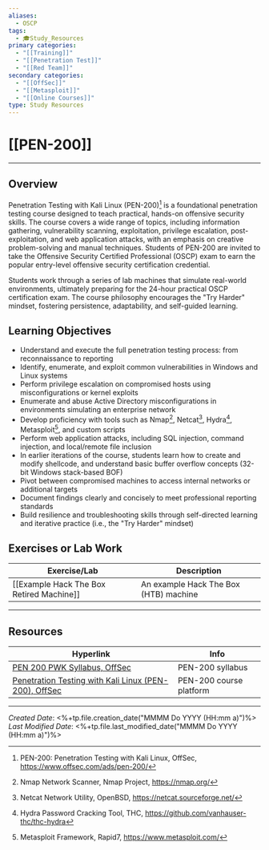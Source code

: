 ```yaml
---
aliases:
  - OSCP
tags:
  - 🎓Study_Resources
primary categories:
  - "[[Training]]"
  - "[[Penetration Test]]"
  - "[[Red Team]]"
secondary categories:
  - "[[OffSec]]"
  - "[[Metasploit]]"
  - "[[Online Courses]]"
type: Study Resources
---
```

# [[PEN-200]]

***

## Overview

Penetration Testing with Kali Linux (PEN-200)[^1] is a foundational penetration testing course designed to teach practical, hands-on offensive security skills. The course covers a wide range of topics, including information gathering, vulnerability scanning, exploitation, privilege escalation, post-exploitation, and web application attacks, with an emphasis on creative problem-solving and manual techniques. Students of PEN-200 are invited to take the Offensive Security Certified Professional (OSCP) exam to earn the popular entry-level offensive security certification credential.

Students work through a series of lab machines that simulate real-world environments, ultimately preparing for the 24-hour practical OSCP certification exam. The course philosophy encourages the "Try Harder" mindset, fostering persistence, adaptability, and self-guided learning.

## Learning Objectives

* Understand and execute the full penetration testing process: from reconnaissance to reporting
* Identify, enumerate, and exploit common vulnerabilities in Windows and Linux systems
* Perform privilege escalation on compromised hosts using misconfigurations or kernel exploits
* Enumerate and abuse Active Directory misconfigurations in environments simulating an enterprise network
* Develop proficiency with tools such as Nmap[^2], Netcat[^3], Hydra[^4], Metasploit[^5], and custom scripts
* Perform web application attacks, including SQL injection, command injection, and local/remote file inclusion
* In earlier iterations of the course, students learn how to create and modify shellcode, and understand basic buffer overflow concepts (32-bit Windows stack-based BOF)
* Pivot between compromised machines to access internal networks or additional targets
* Document findings clearly and concisely to meet professional reporting standards
* Build resilience and troubleshooting skills through self-directed learning and iterative practice (i.e., the "Try Harder" mindset)

## Exercises or Lab Work

| Exercise/Lab                             | Description                           |
| ---------------------------------------- | ------------------------------------- |
| [[Example Hack The Box Retired Machine]] | An example Hack The Box (HTB) machine |

***

## Resources

| Hyperlink                                                                                                         | Info                    |
| ----------------------------------------------------------------------------------------------------------------- | ----------------------- |
| [PEN 200 PWK Syllabus, OffSec](https://www.offsec.com/documentation/penetration-testing-with-kali.pdf)            | PEN-200 syllabus        |
| [Penetration Testing with Kali Linux (PEN-200), OffSec](https://portal.offsec.com/courses/pen-200-44065/overview) | PEN-200 course platform |

[^1]: PEN-200: Penetration Testing with Kali Linux, OffSec, https://www.offsec.com/ads/pen-200/
[^2]: Nmap Network Scanner, Nmap Project, https://nmap.org/
[^3]: Netcat Network Utility, OpenBSD, https://netcat.sourceforge.net/
[^4]: Hydra Password Cracking Tool, THC, https://github.com/vanhauser-thc/thc-hydra
[^5]: Metasploit Framework, Rapid7, https://www.metasploit.com/

***

*Created Date*: <%+tp.file.creation_date("MMMM Do YYYY (HH:mm a)")%>  
*Last Modified Date*: <%+tp.file.last_modified_date("MMMM Do YYYY (HH:mm a)")%>
